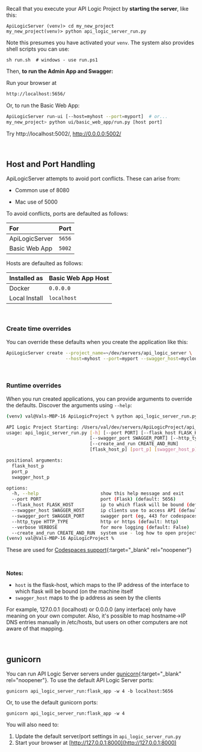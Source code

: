 
Recall that you execute your API Logic Project by __starting the server__, like this:

```
ApiLogicServer (venv)> cd my_new_project
my_new_project(venv)> python api_logic_server_run.py
```
Note this presumes you have activated your `venv`.  The system also provides shell scripts you can use:
```
sh run.sh  # windows - use run.ps1
```

Then, __to run the Admin App and Swagger:__

Run your browser at

```html
http://localhost:5656/
```

Or, to run the Basic Web App:

```bash
ApiLogicServer run-ui [--host=myhost --port=myport]  # or...
my_new_project> python ui/basic_web_app/run.py [host port]
```

Try http://localhost:5002/, http://0.0.0.0:5002/


&nbsp;

## Host and Port Handling

ApiLogicServer attempts to avoid port conflicts.  These can arise from:

* Common use of 8080

* Mac use of 5000

To avoid conflicts, ports are defaulted as follows:

| For |  Port |
|:--------------|:--------------|
| ApiLogicServer | `5656` |
| Basic Web App | `5002` |


Hosts are defaulted as follows:

| Installed as |  Basic Web App Host |
|:--------------|:--------------|
| Docker | `0.0.0.0` |
| Local Install | `localhost` |

&nbsp;

### Create time overrides

You can override these defaults when you create the application like this:

```bash
ApiLogicServer create --project_name=~/dev/servers/api_logic_server \
                      --host=myhost --port=myport --swagger_host=mycloud
```

&nbsp;

### Runtime overrides

When you run created applications, you can provide arguments to override the defaults.  Discover the arguments using `--help`:

```bash
(venv) val@Vals-MBP-16 ApiLogicProject % python api_logic_server_run.py -h

API Logic Project Starting: /Users/val/dev/servers/ApiLogicProject/api_logic_server_run.py
usage: api_logic_server_run.py [-h] [--port PORT] [--flask_host FLASK_HOST] [--swagger_host SWAGGER_HOST]
                               [--swagger_port SWAGGER_PORT] [--http_type HTTP_TYPE] [--verbose VERBOSE]
                               [--create_and_run CREATE_AND_RUN]
                               [flask_host_p] [port_p] [swagger_host_p]

positional arguments:
  flask_host_p
  port_p
  swagger_host_p

options:
  -h, --help                       show this help message and exit
  --port PORT                      port (Flask) (default: 5656)
  --flask_host FLASK_HOST          ip to which flask will be bound (default: localhost)
  --swagger_host SWAGGER_HOST      ip clients use to access API (default: localhost)
  --swagger_port SWAGGER_PORT      swagger port (eg, 443 for codespaces) (default: 5656)
  --http_type HTTP_TYPE            http or https (default: http)
  --verbose VERBOSE                for more logging (default: False)
  --create_and_run CREATE_AND_RUN  system use - log how to open project (default: False)
(venv) val@Vals-MBP-16 ApiLogicProject % 

```
These are used for [Codespaces support](https://valhuber.github.io/ApiLogicServer/Tech-CodeSpaces/){:target="_blank" rel="noopener"}

&nbsp;

__Notes:__

* `host` is the flask-host, which maps to the IP address of the interface to which flask will be bound (on the machine itself
* `swagger_host` maps to the ip address as seen by the clients

For example, 127.0.0.1 (localhost) or 0.0.0.0 (any interface) only have meaning on your own computer.
Also, it's possible to map hostname->IP DNS entries manually in /etc/hosts, but users on other computers are not aware of that mapping.

&nbsp;
## gunicorn

You can run API Logic Server servers under [gunicorn](https://flask.palletsprojects.com/en/2.2.x/deploying/gunicorn/){:target="_blank" rel="noopener"}.  To use the default API Logic Server ports:

```
gunicorn api_logic_server_run:flask_app -w 4 -b localhost:5656
```

Or, to use the default gunicorn ports:

```
gunicorn api_logic_server_run:flask_app -w 4
```

You will also need to:

1. Update the default server/port settings in `api_logic_server_run.py`
2. Start your browser at [http://127.0.0.1:8000](http://127.0.0.1:8000)
